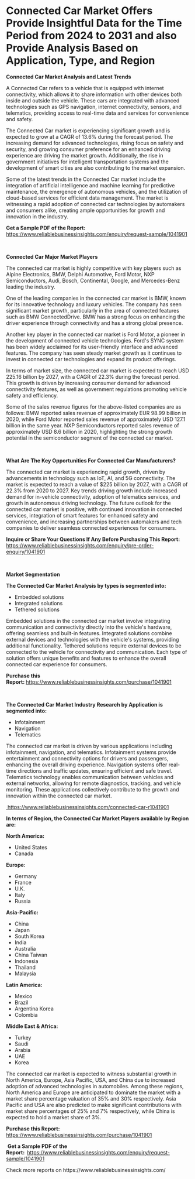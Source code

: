 <p><h1>Connected Car Market Offers Provide Insightful Data for the Time Period from 2024 to 2031 and also Provide Analysis Based on Application, Type, and Region</h1></p><p><strong>Connected Car Market Analysis and Latest Trends</strong></p>
<p><p>A Connected Car refers to a vehicle that is equipped with internet connectivity, which allows it to share information with other devices both inside and outside the vehicle. These cars are integrated with advanced technologies such as GPS navigation, internet connectivity, sensors, and telematics, providing access to real-time data and services for convenience and safety.</p><p>The Connected Car market is experiencing significant growth and is expected to grow at a CAGR of 13.6% during the forecast period. The increasing demand for advanced technologies, rising focus on safety and security, and growing consumer preference for an enhanced driving experience are driving the market growth. Additionally, the rise in government initiatives for intelligent transportation systems and the development of smart cities are also contributing to the market expansion.</p><p>Some of the latest trends in the Connected Car market include the integration of artificial intelligence and machine learning for predictive maintenance, the emergence of autonomous vehicles, and the utilization of cloud-based services for efficient data management. The market is witnessing a rapid adoption of connected car technologies by automakers and consumers alike, creating ample opportunities for growth and innovation in the industry.</p></p>
<p><strong>Get a Sample PDF of the Report:&nbsp;</strong> <a href="https://www.reliablebusinessinsights.com/enquiry/request-sample/1041901">https://www.reliablebusinessinsights.com/enquiry/request-sample/1041901</a></p>
<p>&nbsp;</p>
<p><strong>Connected Car Major Market Players</strong></p>
<p><p>The connected car market is highly competitive with key players such as Alpine Electronics, BMW, Delphi Automotive, Ford Motor, NXP Semiconductors, Audi, Bosch, Continental, Google, and Mercedes-Benz leading the industry.</p><p>One of the leading companies in the connected car market is BMW, known for its innovative technology and luxury vehicles. The company has seen significant market growth, particularly in the area of connected features such as BMW ConnectedDrive. BMW has a strong focus on enhancing the driver experience through connectivity and has a strong global presence.</p><p>Another key player in the connected car market is Ford Motor, a pioneer in the development of connected vehicle technologies. Ford's SYNC system has been widely acclaimed for its user-friendly interface and advanced features. The company has seen steady market growth as it continues to invest in connected car technologies and expand its product offerings.</p><p>In terms of market size, the connected car market is expected to reach USD 225.16 billion by 2027, with a CAGR of 22.3% during the forecast period. This growth is driven by increasing consumer demand for advanced connectivity features, as well as government regulations promoting vehicle safety and efficiency.</p><p>Some of the sales revenue figures for the above-listed companies are as follows: BMW reported sales revenue of approximately EUR 98.99 billion in 2020, while Ford Motor reported sales revenue of approximately USD 127.1 billion in the same year. NXP Semiconductors reported sales revenue of approximately USD 8.6 billion in 2020, highlighting the strong growth potential in the semiconductor segment of the connected car market.</p></p>
<p>&nbsp;</p>
<p><strong>What Are The Key Opportunities For Connected Car Manufacturers?</strong></p>
<p><p>The connected car market is experiencing rapid growth, driven by advancements in technology such as IoT, AI, and 5G connectivity. The market is expected to reach a value of $225 billion by 2027, with a CAGR of 22.3% from 2020 to 2027. Key trends driving growth include increased demand for in-vehicle connectivity, adoption of telematics services, and growth in autonomous driving technology. The future outlook for the connected car market is positive, with continued innovation in connected services, integration of smart features for enhanced safety and convenience, and increasing partnerships between automakers and tech companies to deliver seamless connected experiences for consumers.</p></p>
<p><strong>Inquire or Share Your Questions If Any Before Purchasing This Report:</strong> <a href="https://www.reliablebusinessinsights.com/enquiry/pre-order-enquiry/1041901">https://www.reliablebusinessinsights.com/enquiry/pre-order-enquiry/1041901</a></p>
<p>&nbsp;</p>
<p><strong>Market Segmentation</strong></p>
<p><strong>The Connected Car Market Analysis by types is segmented into:</strong></p>
<p><ul><li>Embedded solutions</li><li>Integrated solutions</li><li>Tethered solutions</li></ul></p>
<p><p>Embedded solutions in the connected car market involve integrating communication and connectivity directly into the vehicle's hardware, offering seamless and built-in features. Integrated solutions combine external devices and technologies with the vehicle's systems, providing additional functionality. Tethered solutions require external devices to be connected to the vehicle for connectivity and communication. Each type of solution offers unique benefits and features to enhance the overall connected car experience for consumers.</p></p>
<p><strong>Purchase this Report:&nbsp;</strong><a href="https://www.reliablebusinessinsights.com/purchase/1041901">https://www.reliablebusinessinsights.com/purchase/1041901</a></p>
<p>&nbsp;</p>
<p><strong>The Connected Car Market Industry Research by Application is segmented into:</strong></p>
<p><ul><li>Infotainment</li><li>Navigation</li><li>Telematics</li></ul></p>
<p><p>The connected car market is driven by various applications including infotainment, navigation, and telematics. Infotainment systems provide entertainment and connectivity options for drivers and passengers, enhancing the overall driving experience. Navigation systems offer real-time directions and traffic updates, ensuring efficient and safe travel. Telematics technology enables communication between vehicles and external networks, allowing for remote diagnostics, tracking, and vehicle monitoring. These applications collectively contribute to the growth and innovation within the connected car market.</p></p>
<p><a href="https://www.reliablebusinessinsights.com/connected-car-r1041901">&nbsp;https://www.reliablebusinessinsights.com/connected-car-r1041901</a></p>
<p><strong>In terms of Region, the Connected Car Market Players available by Region are:</strong></p>
<p>
    <p> <strong> North America: </strong>
        <ul>
            <li>United States</li>
            <li>Canada</li>
        </ul>
        </p> 
    <p> <strong> Europe: </strong>
        <ul>
            <li>Germany</li>
            <li>France</li>
            <li>U.K.</li>
            <li>Italy</li>
            <li>Russia</li>
        </ul>
        </p> 
    <p> <strong> Asia-Pacific: </strong>
        <ul>
            <li>China</li>
            <li>Japan</li>
            <li>South Korea</li>
            <li>India</li>
            <li>Australia</li>
            <li>China Taiwan</li>
            <li>Indonesia</li>
            <li>Thailand</li>
            <li>Malaysia</li>
        </ul>
        </p> 
    <p> <strong> Latin America: </strong>
        <ul>
            <li>Mexico</li>
            <li>Brazil</li>
            <li>Argentina Korea</li>
            <li>Colombia</li>
        </ul>
        </p> 
    <p> <strong> Middle East & Africa: </strong>
        <ul>
            <li>Turkey</li>
            <li>Saudi</li>
            <li>Arabia</li>
            <li>UAE</li>
            <li>Korea</li>
        </ul>
    </p>
    </p>
<p><p>The connected car market is expected to witness substantial growth in North America, Europe, Asia Pacific, USA, and China due to increased adoption of advanced technologies in automobiles. Among these regions, North America and Europe are anticipated to dominate the market with a market share percentage valuation of 35% and 30% respectively. Asia Pacific and USA are also predicted to make significant contributions with market share percentages of 25% and 7% respectively, while China is expected to hold a market share of 3%.</p></p>
<p><strong>Purchase this Report: </strong><a href="https://www.reliablebusinessinsights.com/purchase/1041901">https://www.reliablebusinessinsights.com/purchase/1041901</a></p>
<p>&nbsp;<strong>Get a Sample PDF of the Report:&nbsp;&nbsp;</strong><a href="https://www.reliablebusinessinsights.com/enquiry/request-sample/1041901">https://www.reliablebusinessinsights.com/enquiry/request-sample/1041901</a></p>
<p><strong></strong></p>
<p>Check more reports on https://www.reliablebusinessinsights.com/</p>